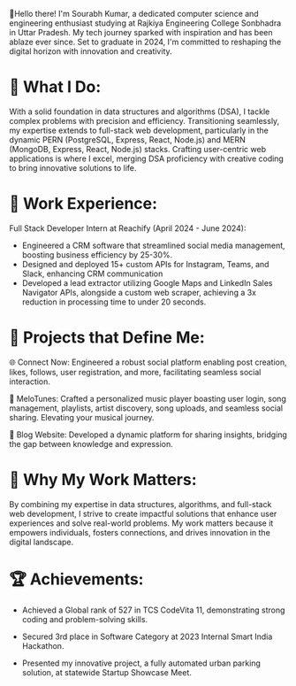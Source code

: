 👋Hello there! I'm Sourabh Kumar, a dedicated computer science and engineering enthusiast studying at Rajkiya Engineering College Sonbhadra in Uttar Pradesh. My tech journey sparked with inspiration and has been ablaze ever since. Set to graduate in 2024, I'm committed to reshaping the digital horizon with innovation and creativity.

# 🚀 What I Do: 

With a solid foundation in data structures and algorithms (DSA), I tackle complex problems with precision and efficiency. Transitioning seamlessly, my expertise extends to full-stack web development, particularly in the dynamic PERN (PostgreSQL, Express, React, Node.js) and MERN (MongoDB, Express, React, Node.js) stacks. Crafting user-centric web applications is where I excel, merging DSA proficiency with creative coding to bring innovative solutions to life.

# 💼 Work Experience:
 Full Stack Developer Intern at Reachify (April 2024 - June 2024):

* Engineered a CRM software that streamlined social media management, boosting business efficiency by 25-30%.
* Designed and deployed 15+ custom APIs for Instagram, Teams, and Slack, enhancing CRM communication
* Developed a lead extractor utilizing Google Maps and LinkedIn Sales Navigator APIs, alongside a custom web scraper, achieving a 3x reduction in processing time to under 20 seconds.
  
# 💼 Projects that Define Me:

🌐 Connect Now: Engineered a robust social platform enabling post creation, likes, follows, user registration, and more, facilitating seamless social interaction.
  
🎵 MeloTunes: Crafted a personalized music player boasting user login, song management, playlists, artist discovery, song uploads, and seamless social sharing. Elevating your musical journey.
  
📝 Blog Website: Developed a dynamic platform for sharing insights, bridging the gap between knowledge and expression.

# 🌟 Why My Work Matters:

By combining my expertise in data structures, algorithms, and full-stack web development, I strive to create impactful solutions that enhance user experiences and solve real-world problems. My work matters because it empowers individuals, fosters connections, and drives innovation in the digital landscape.

# 🏆 Achievements:

* Achieved a Global rank of 527 in TCS CodeVita 11, demonstrating strong coding and problem-solving skills.
  
* Secured 3rd place in Software Category at 2023 Internal Smart India Hackathon.

* Presented my innovative project, a fully automated urban parking solution, at statewide Startup Showcase Meet.

<!--
**Sourabh25002/Sourabh25002** is a ✨ _special_ ✨ repository because its `README.md` (this file) appears on your GitHub profile.

Here are some ideas to get you started:

- 🔭 I’m currently working on ...
- 🌱 I’m currently learning ...
- 👯 I’m looking to collaborate on ...
- 🤔 I’m looking for help with ...
- 💬 Ask me about ...
- 📫 How to reach me: ...
- 😄 Pronouns: ...
- ⚡ Fun fact: ...
-->
